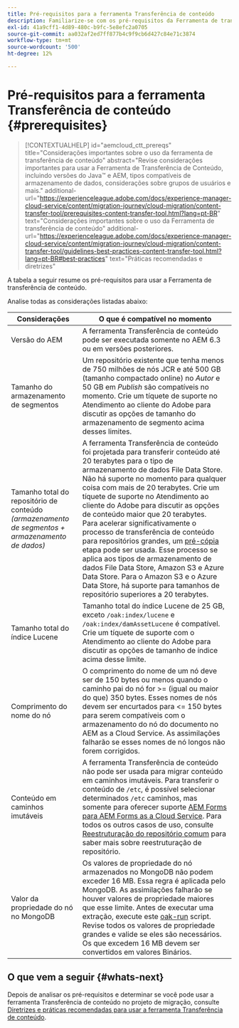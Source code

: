 ```yaml
---
title: Pré-requisitos para a ferramenta Transferência de conteúdo
description: Familiarize-se com os pré-requisitos da Ferramenta de transferência de conteúdo
exl-id: 41a9cff1-4d89-480c-b9fc-5e8efc2a0705
source-git-commit: aa032af2ed7ff877b4c9f9cb6d427c84e71c3874
workflow-type: tm+mt
source-wordcount: '500'
ht-degree: 12%

---
```


# Pré-requisitos para a ferramenta Transferência de conteúdo {#prerequisites}

>[!CONTEXTUALHELP]
>id="aemcloud_ctt_prereqs"
>title="Considerações importantes sobre o uso da ferramenta de transferência de conteúdo"
>abstract="Revise considerações importantes para usar a Ferramenta de Transferência de Conteúdo, incluindo versões do Java™ e AEM, tipos compatíveis de armazenamento de dados, considerações sobre grupos de usuários e mais."
>additional-url="https://experienceleague.adobe.com/docs/experience-manager-cloud-service/content/migration-journey/cloud-migration/content-transfer-tool/prerequisites-content-transfer-tool.html?lang=pt-BR" text="Considerações importantes sobre o uso da Ferramenta de transferência de conteúdo"
>additional-url="https://experienceleague.adobe.com/docs/experience-manager-cloud-service/content/migration-journey/cloud-migration/content-transfer-tool/guidelines-best-practices-content-transfer-tool.html?lang=pt-BR#best-practices" text="Práticas recomendadas e diretrizes"

A tabela a seguir resume os pré-requisitos para usar a Ferramenta de transferência de conteúdo.

Analise todas as considerações listadas abaixo:

| Considerações | O que é compatível no momento |
|---------------------------------------------------------------------|--------------------------------------------------------------------------------------------------------------------------------------------------------------------------------------------------------------------------------------------------------------------------------------------------------------------------------------------------------------------------------------------------------------------------------------------------------------------------------------------------------------------------------------------------------------------------------------------------------------------------------------------------------------------------------------------------------------------------------------------------------------------|
| Versão do AEM | A ferramenta Transferência de conteúdo pode ser executada somente no AEM 6.3 ou em versões posteriores. |
| Tamanho do armazenamento de segmentos | Um repositório existente que tenha menos de 750 milhões de nós JCR e até 500 GB (tamanho compactado online) no *Autor* e 50 GB em *Publish* são compatíveis no momento. Crie um tíquete de suporte no Atendimento ao cliente do Adobe para discutir as opções de tamanho do armazenamento de segmento acima desses limites. |
| Tamanho total do repositório de conteúdo <br>*(armazenamento de segmentos + armazenamento de dados)* | A ferramenta Transferência de conteúdo foi projetada para transferir conteúdo até 20 terabytes para o tipo de armazenamento de dados File Data Store. Não há suporte no momento para qualquer coisa com mais de 20 terabytes. Crie um tíquete de suporte no Atendimento ao cliente do Adobe para discutir as opções de conteúdo maior que 20 terabytes. <br>Para acelerar significativamente o processo de transferência de conteúdo para repositórios grandes, um [pré-cópia](https://experienceleague.adobe.com/docs/experience-manager-cloud-service/content/migration-journey/cloud-migration/content-transfer-tool/handling-large-content-repositories.html#setting-up-pre-copy-step) etapa pode ser usada. Esse processo se aplica aos tipos de armazenamento de dados File Data Store, Amazon S3 e Azure Data Store. Para o Amazon S3 e o Azure Data Store, há suporte para tamanhos de repositório superiores a 20 terabytes. |
| Tamanho total do índice Lucene | Tamanho total do índice Lucene de 25 GB, exceto `/oak:index/lucene` e `/oak:index/damAssetLucene` é compatível. Crie um tíquete de suporte com o Atendimento ao cliente do Adobe para discutir as opções de tamanho de índice acima desse limite. |
| Comprimento do nome do nó | O comprimento do nome de um nó deve ser de 150 bytes ou menos quando o caminho pai do nó for >= (igual ou maior do que) 350 bytes. Esses nomes de nós devem ser encurtados para &lt;= 150 bytes para serem compatíveis com o armazenamento do nó do documento no AEM as a Cloud Service. As assimilações falharão se esses nomes de nó longos não forem corrigidos. |
| Conteúdo em caminhos imutáveis | A ferramenta Transferência de conteúdo não pode ser usada para migrar conteúdo em caminhos imutáveis. Para transferir o conteúdo de `/etc`, é possível selecionar determinados `/etc` caminhos, mas somente para oferecer suporte [AEM Forms para AEM Forms as a Cloud Service](https://experienceleague.adobe.com/docs/experience-manager-cloud-service/content/forms/setup-configure-migrate/migrate-to-forms-as-a-cloud-service.html#paths-of-various-aem-forms-specific-assets). Para todos os outros casos de uso, consulte [Reestruturação do repositório comum](https://experienceleague.adobe.com/docs/experience-manager-65/deploying/restructuring/all-repository-restructuring-in-aem-6-5.html) para saber mais sobre reestruturação de repositório. |
| Valor da propriedade do nó no MongoDB | Os valores de propriedade do nó armazenados no MongoDB não podem exceder 16 MB. Essa regra é aplicada pelo MongoDB. As assimilações falharão se houver valores de propriedade maiores que esse limite. Antes de executar uma extração, execute este [oak-run](https://repo1.maven.org/maven2/org/apache/jackrabbit/oak-run/1.38.0/oak-run-1.38.0.jar) script. Revise todos os valores de propriedade grandes e valide se eles são necessários. Os que excedem 16 MB devem ser convertidos em valores Binários. |

## O que vem a seguir {#whats-next}

Depois de analisar os pré-requisitos e determinar se você pode usar a ferramenta Transferência de conteúdo no projeto de migração, consulte [Diretrizes e práticas recomendadas para usar a ferramenta Transferência de conteúdo](https://experienceleague.adobe.com/docs/experience-manager-cloud-service/content/migration-journey/cloud-migration/content-transfer-tool/guidelines-best-practices-content-transfer-tool.html?lang=pt-BR).
